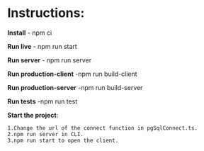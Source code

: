 # **Instructions**:

**Install** - npm ci

**Run live** - npm run start

**Run server** - npm run server

**Run production-client** -npm run build-client

**Run production-server** -npm run build-server

**Run tests** -npm run test

**Start the project**:

```
1.Change the url of the connect function in pgSqlConnect.ts.
2.npm run server in CLI.
3.npm run start to open the client.
```
